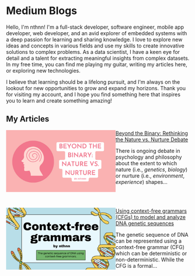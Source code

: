 # Medium Blogs

Hello, I'm nthnn! I'm a full-stack developer, software engineer, mobile app developer, web developer, and an avid explorer of embedded systems with a deep passion for learning and sharing knowledge. I love to explore new ideas and concepts in various fields and use my skills to create innovative solutions to complex problems. As a data scientist, I have a keen eye for detail and a talent for extracting meaningful insights from complex datasets. In my free time, you can find me playing my guitar, writing my articles here, or exploring new technologies.

I believe that learning should be a lifelong pursuit, and I'm always on the lookout for new opportunities to grow and expand my horizons. Thank you for visiting my account, and I hope you find something here that inspires you to learn and create something amazing!

## My Articles

<img src="assets/1/1.png" align="left" width="300" />

[Beyond the Binary: Rethinking the Nature vs. Nurture Debate](article-1.md)

There is ongoing debate in psychology and philosophy about the extent to which nature (i.e., _genetics_, _biology_) or nurture (i.e., _environment_, _experience_) shapes...

<br/><br/>

<img src="assets/2/1.png" align="left" width="300" />

[Using context-free grammars (CFGs) to model and analyze DNA genetic sequences](article-2.md)

The genetic sequence of DNA can be represented using a context-free grammar (CFG) which can be deterministic or non-deterministic. While the CFG is a formal...